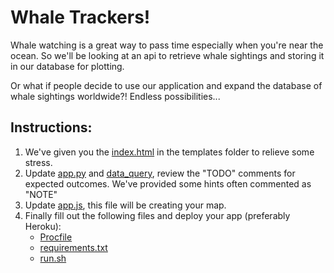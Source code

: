 # Whale Trackers!
Whale watching is a great way to pass time especially when you're near the ocean. So we'll be looking at an api to retrieve whale sightings and storing it in our database for plotting.

Or what if people decide to use our application and expand the database of whale sightings worldwide?! Endless possibilities...


## Instructions:
1. We've given you the [index.html](unsolved/whale_watching_app/templates/index.html) in the templates folder to relieve some stress.
2. Update [app.py](unsolved/whale_watching_app/app.py) and [data_query](unsolved/whale_watching_app/data_query.py), review the "TODO" comments for expected outcomes. We've provided some hints often commented as "NOTE"
3. Update [app.js](unsolved/whale_watching_app/static/app.js), this file will be creating your map.
4. Finally fill out the following files and deploy your app (preferably Heroku):
   * [Procfile](unsolved/Procfile)
   * [requirements.txt](unsolved/requirements.txt)
   * [run.sh](unsolved/run.sh)


